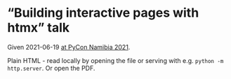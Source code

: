 # “Building interactive pages with htmx” talk

Given 2021-06-19 [at PyCon Namibia 2021](https://na.pycon.org).

Plain HTML - read locally by opening the file or serving with e.g. `python -m http.server`.
Or open the PDF.

